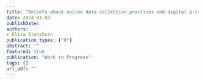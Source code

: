 ```yaml
---
title: "Beliefs about online data collection practices and digital privacy preferences"
date: 2024-01-03
publishDate: 
authors:
- Eliza Stenzhorn
publication_types: ["0"]
abstract: ""
featured: true
publication: "Work in Progress"
tags: []
url_pdf: ""
---
```


